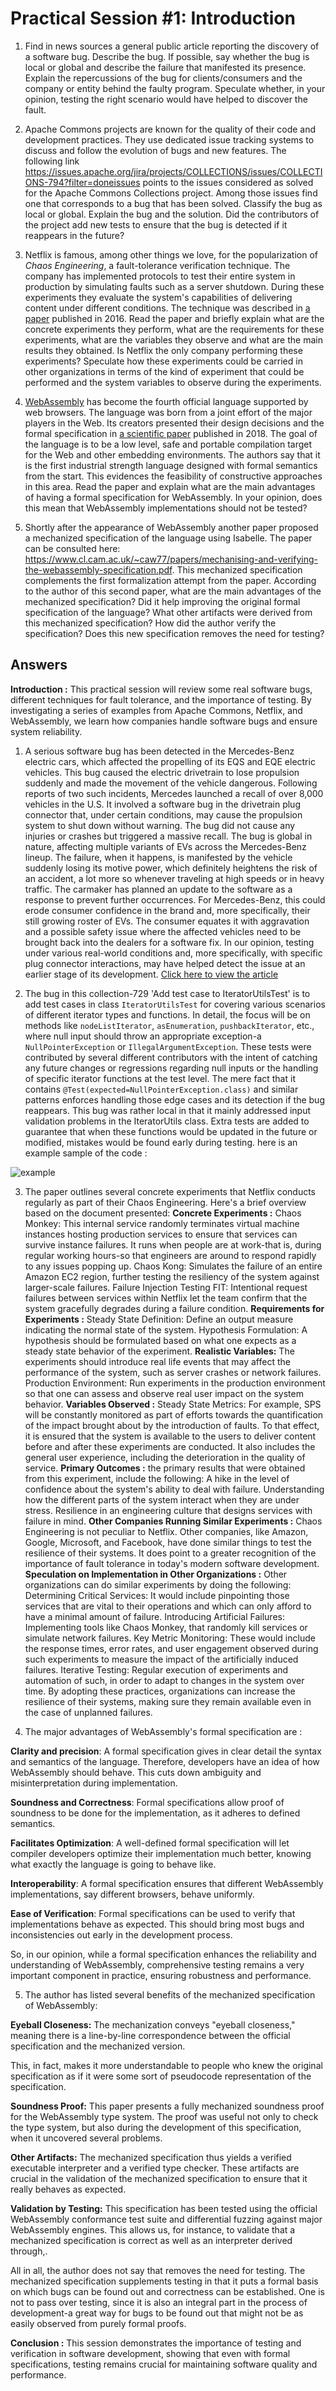 # Practical Session #1: Introduction

1. Find in news sources a general public article reporting the discovery of a software bug. Describe the bug. If possible, say whether the bug is local or global and describe the failure that manifested its presence. Explain the repercussions of the bug for clients/consumers and the company or entity behind the faulty program. Speculate whether, in your opinion, testing the right scenario would have helped to discover the fault.

2. Apache Commons projects are known for the quality of their code and development practices. They use dedicated issue tracking systems to discuss and follow the evolution of bugs and new features. The following link https://issues.apache.org/jira/projects/COLLECTIONS/issues/COLLECTIONS-794?filter=doneissues points to the issues considered as solved for the Apache Commons Collections project. Among those issues find one that corresponds to a bug that has been solved. Classify the bug as local or global. Explain the bug and the solution. Did the contributors of the project add new tests to ensure that the bug is detected if it reappears in the future?

3. Netflix is famous, among other things we love, for the popularization of *Chaos Engineering*, a fault-tolerance verification technique. The company has implemented protocols to test their entire system in production by simulating faults such as a server shutdown. During these experiments they evaluate the system's capabilities of delivering content under different conditions. The technique was described in [a paper](https://arxiv.org/ftp/arxiv/papers/1702/1702.05843.pdf) published in 2016. Read the paper and briefly explain what are the concrete experiments they perform, what are the requirements for these experiments, what are the variables they observe and what are the main results they obtained. Is Netflix the only company performing these experiments? Speculate how these experiments could be carried in other organizations in terms of the kind of experiment that could be performed and the system variables to observe during the experiments.

4. [WebAssembly](https://webassembly.org/) has become the fourth official language supported by web browsers. The language was born from a joint effort of the major players in the Web. Its creators presented their design decisions and the formal specification in [a scientific paper](https://people.mpi-sws.org/~rossberg/papers/Haas,%20Rossberg,%20Schuff,%20Titzer,%20Gohman,%20Wagner,%20Zakai,%20Bastien,%20Holman%20-%20Bringing%20the%20Web%20up%20to%20Speed%20with%20WebAssembly.pdf) published in 2018. The goal of the language is to be a low level, safe and portable compilation target for the Web and other embedding environments. The authors say that it is the first industrial strength language designed with formal semantics from the start. This evidences the feasibility of constructive approaches in this area. Read the paper and explain what are the main advantages of having a formal specification for WebAssembly. In your opinion, does this mean that WebAssembly implementations should not be tested? 

5.  Shortly after the appearance of WebAssembly another paper proposed a mechanized specification of the language using Isabelle. The paper can be consulted here: https://www.cl.cam.ac.uk/~caw77/papers/mechanising-and-verifying-the-webassembly-specification.pdf. This mechanized specification complements the first formalization attempt from the paper. According to the author of this second paper, what are the main advantages of the mechanized specification? Did it help improving the original formal specification of the language? What other artifacts were derived from this mechanized specification? How did the author verify the specification? Does this new specification removes the need for testing?

## Answers
**Introduction :** 
This practical session will review some real software bugs, different techniques for fault tolerance, and the importance of testing. By investigating a series of examples from Apache Commons, Netflix, and WebAssembly, we learn how companies handle software bugs and ensure system reliability.

1. A serious software bug has been detected in the Mercedes-Benz electric cars, which affected the propelling of its EQS and EQE electric vehicles. This bug caused the electric drivetrain to lose propulsion suddenly and made the movement of the vehicle dangerous. Following reports of two such incidents, Mercedes launched a recall of over 8,000 vehicles in the U.S. It involved a software bug in the drivetrain plug connector that, under certain conditions, may cause the propulsion system to shut down without warning. The bug did not cause any injuries or crashes but triggered a massive recall.
The bug is global in nature, affecting multiple variants of EVs across the Mercedes-Benz lineup. The failure, when it happens, is manifested by the vehicle suddenly losing its motive power, which definitely heightens the risk of an accident, a lot more so whenever traveling at high speeds or in heavy traffic. 
The carmaker has planned an update to the software as a response to prevent further occurrences.
For Mercedes-Benz, this could erode consumer confidence in the brand and, more specifically, their still growing roster of EVs. The consumer equates it with aggravation and a possible safety issue where the affected vehicles need to be brought back into the dealers for a software fix. 
In our opinion, testing under various real-world conditions and, more specifically, with specific plug connector interactions, may have helped detect the issue at an earlier stage of its development.
[Click here to view the article](https://www.carscoops.com/2023/06/mercedes-recalls-eqs-and-eqe-evs-for-software-bug-that-could-cause-sudden-power-loss/)



2. The bug in this collection-729 'Add test case to IteratorUtilsTest' is to add test cases in class `IteratorUtilsTest` for covering various scenarios of different iterator types and functions. In detail, the focus will be on methods like `nodeListIterator`, `asEnumeration`, `pushbackIterator`, etc., where null input should throw an appropriate exception-a `NullPointerException` or `IllegalArgumentException`.
These tests were contributed by several different contributors with the intent of catching any future changes or regressions regarding null inputs or the handling of specific iterator functions at the test level. The mere fact that it contains `@Test(expected=NullPointerException.class)` and similar patterns enforces handling those edge cases and its detection if the bug reappears.
This bug was rather local in that it mainly addressed input validation problems in the IteratorUtils class. Extra tests are added to guarantee that when these functions would be updated in the future or modified, mistakes would be found early during testing. 
here is an example sample of the code : 

![example](https://github.com/user-attachments/assets/4b926fe0-e799-45de-8b62-a466c4ee2fe6)


3. The paper outlines several concrete experiments that Netflix conducts regularly as part of their Chaos Engineering. Here's a brief overview based on the document presented:
**Concrete Experiments :** 
Chaos Monkey: This internal service randomly terminates virtual machine instances hosting production services to ensure that services can survive instance failures. It runs when people are at work-that is, during regular working hours-so that engineers are around to respond rapidly to any issues popping up.
Chaos Kong: Simulates the failure of an entire Amazon EC2 region, further testing the resiliency of the system against larger-scale failures.
Failure Injection Testing FIT: Intentional request failures between services within Netflix let the team confirm that the system gracefully degrades during a failure condition.
**Requirements for Experiments :** 
Steady State Definition: Define an output measure indicating the normal state of the system.
Hypothesis Formulation: A hypothesis should be formulated based on what one expects as a steady state behavior of the experiment. 
**Realistic Variables:** 
The experiments should introduce real life events that may affect the performance of the system, such as server crashes or network failures. Production Environment: Run experiments in the production environment so that one can assess and observe real user impact on the system behavior. 
**Variables Observed :**
Steady State Metrics: For example, SPS will be constantly monitored as part of efforts towards the quantification of the impact brought about by the introduction of faults. To that effect, it is ensured that the system is available to the users to deliver content before and after these experiments are conducted. It also includes the general user experience, including the deterioration in the quality of service. 
**Primary Outcomes :** the primary results that were obtained from this experiment, include the following:
 A hike in the level of confidence about the system's ability to deal with failure.
Understanding how the different parts of the system interact when they are under stress.
Resilience in an engineering culture that designs services with failure in mind.
**Other Companies Running Similar Experiments :**
Chaos Engineering is not peculiar to Netflix. Other companies, like Amazon, Google, Microsoft, and Facebook, have done similar things to test the resilience of their systems. It does point to a greater recognition of the importance of fault tolerance in today's modern software development.
**Speculation on Implementation in Other Organizations :**
Other organizations can do similar experiments by doing the following:
Determining Critical Services: It would include pinpointing those services that are vital to their operations and which can only afford to have a minimal amount of failure.
Introducing Artificial Failures: Implementing tools like Chaos Monkey, that randomly kill services or simulate network failures.
Key Metric Monitoring: These would include the response times, error rates, and user engagement observed during such experiments to measure the impact of the artificially induced failures.
Iterative Testing: Regular execution of experiments and automation of such, in order to adapt to changes in the system over time. By adopting these practices, organizations can increase the resilience of their systems, making sure they remain available even in the case of unplanned failures.


4. The major advantages of WebAssembly's formal specification are :


**Clarity and precision**: A formal specification gives in clear detail the syntax and semantics of the language. Therefore, developers have an idea of how WebAssembly should behave. This cuts down ambiguity and misinterpretation during implementation.


**Soundness and Correctness**: Formal specifications allow proof of soundness to be done for the implementation, as it adheres to defined semantics.


**Facilitates Optimization**: A well-defined formal specification will let compiler developers optimize their implementation much better, knowing what exactly the language is going to behave like.


**Interoperability**: A formal specification ensures that different WebAssembly implementations, say different browsers, behave uniformly.


**Ease of Verification**: Formal specifications can be used to verify that implementations behave as expected. This should bring most bugs and inconsistencies out early in the development process.


So, in our opinion, while a formal specification enhances the reliability and understanding of WebAssembly, comprehensive testing remains a very important component in practice, ensuring robustness and performance.



5. The author has listed several benefits of the mechanized specification of WebAssembly:


**Eyeball Closeness:** The mechanization conveys "eyeball closeness," meaning there is a line-by-line correspondence between the official specification and the mechanized version. 


This, in fact, makes it more understandable to people who knew the original specification as if it were some sort of pseudocode representation of the specification. 


**Soundness Proof:** This paper presents a fully mechanized soundness proof for the WebAssembly type system. The proof was useful not only to check the type system, but also during the development of this specification, when it uncovered several problems.


**Other Artifacts:** The mechanized specification thus yields a verified executable interpreter and a verified type checker. These artifacts are crucial in the validation of the mechanized specification to ensure that it really behaves as expected. 


**Validation by Testing:** This specification has been tested using the official WebAssembly conformance test suite and differential fuzzing against major WebAssembly engines. This allows us, for instance, to validate that a mechanized specification is correct as well as an interpreter derived through,.


All in all, the author does not say that removes the need for testing. The mechanized specification supplements testing in that it puts a formal basis on which bugs can be found out and correctness can be established. One is not to pass over testing, since it is also an integral part in the process of development-a great way for bugs to be found out that might not be as easily observed from purely formal proofs.


**Conclusion :**
This session demonstrates the importance of testing and verification in software development, showing that even with formal specifications, testing remains crucial for maintaining software quality and performance.










